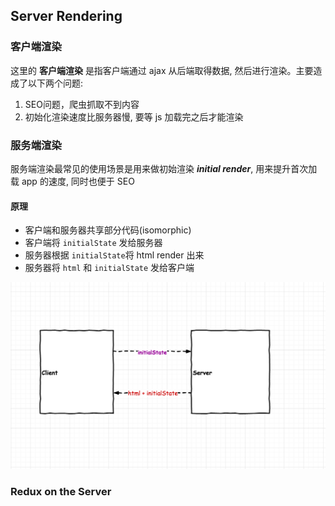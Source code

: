 ## Server Rendering

### 客户端渲染
 
这里的 **客户端渲染** 是指客户端通过 ajax 从后端取得数据, 然后进行渲染。主要造成了以下两个问题:
  
1. SEO问题，爬虫抓取不到内容
2. 初始化渲染速度比服务器慢, 要等 js 加载完之后才能渲染

### 服务端渲染

服务端渲染最常见的使用场景是用来做初始渲染 __*initial render*__, 用来提升首次加载 app 的速度, 同时也便于 SEO

#### 原理

* 客户端和服务器共享部分代码(isomorphic)
* 客户端将 `initialState` 发给服务器
* 服务器根据 `initialState`将 html render 出来
* 服务器将 `html` 和 `initialState` 发给客户端

![Server Render](./graphs/Server_Render.png)


### Redux on the Server




 
 

